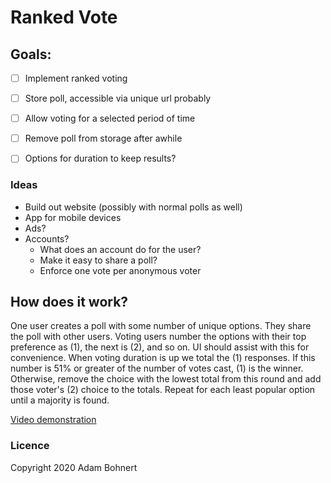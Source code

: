 # Ranked Vote

## Goals:
- [ ] Implement ranked voting
- [ ] Store poll, accessible via unique url probably
- [ ] Allow voting for a selected period of time
- [ ] Remove poll from storage after awhile
- [ ] Options for duration to keep results?


### Ideas
- Build out website (possibly with normal polls as well)
- App for mobile devices
- Ads?
- Accounts?
    - What does an account do for the user?
    - Make it easy to share a poll?
    - Enforce one vote per anonymous voter


## How does it work?
One user creates a poll with some number of unique options. They share the poll with other users.
Voting users number the options with their top preference as (1), the next is (2), and so on. UI should assist with this for convenience.
When voting duration is up we total the (1) responses. If this number is 51% or greater of the number of votes cast, (1) is the winner. Otherwise, remove the choice with the lowest total from this round and add those voter's (2) choice to the totals. Repeat for each least popular option until a majority is found.

[Video demonstration](https://www.youtube.com/watch?v=oHRPMJmzBBw)

### Licence
Copyright 2020 Adam Bohnert
